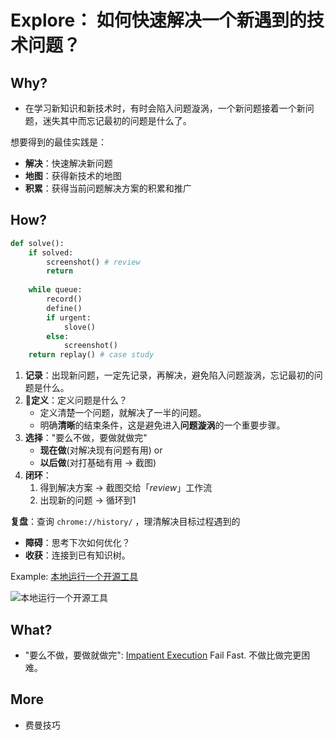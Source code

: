 # Explore： 如何快速解决一个新遇到的技术问题？ 


## Why?

- 在学习新知识和新技术时，有时会陷入问题漩涡，一个新问题接着一个新问题，迷失其中而忘记最初的问题是什么了。

想要得到的最佳实践是：

- **解决**：快速解决新问题
- **地图**：获得新技术的地图
- **积累**：获得当前问题解决方案的积累和推广

## How?

``` python
def solve():
	if solved:
		screenshot() # review
		return 
		
	while queue:
		record()
		define()
		if urgent:
			slove()
		else:
			screenshot()	
	return replay() # case study	
```

1. **记录**：出现新问题，一定先记录，再解决，避免陷入问题漩涡，忘记最初的问题是什么。
1. **定义**：定义问题是什么？
	- 定义清楚一个问题，就解决了一半的问题。
	- 明确**清晰**的结束条件，这是避免进入**问题漩涡**的一个重要步骤。
1. **选择**："要么不做，要做就做完"
	- 	**现在做**(对解决现有问题有用) or 
	-  **以后做**(对打基础有用 -> 截图)
1. **闭环**：
	1. 得到解决方案 → 截图交给「*review*」工作流
	1. 出现新的问题 → 循环到1


**复盘**：查询 `chrome://history/` ，理清解决目标过程遇到的

- **障碍**：思考下次如何优化？
- **收获**：连接到已有知识树。


Example: [本地运行一个开源工具](https://workflowy.com/s/explain-my-shell3/Y8ZlMSiGBKN3pKvI)

![本地运行一个开源工具](https://i.imgur.com/f5urBht.png)

## What?

- "要么不做，要做就做完": [Impatient Execution](https://briancasel.com/impatient-execution/) Fail Fast. 不做比做完更困难。

## More

- 费曼技巧